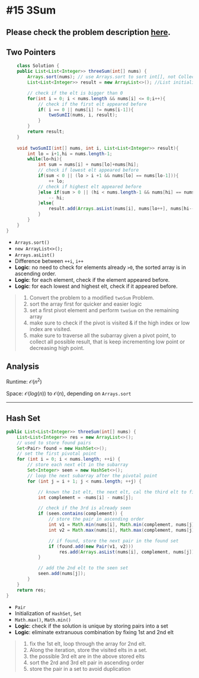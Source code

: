 # #15 3Sum

## Please check the problem description [here](https://leetcode.com/problems/3sum/).

## Two Pointers

```Java
    class Solution {
    public List<List<Integer>> threeSum(int[] nums) {
        Arrays.sort(nums); // use Arrays.sort to sort int[], not Collections.sort
        List<List<Integer>> result = new ArrayList<>(); //List initialization

        // check if the elt is bigger than 0
        for(int i = 0; i < nums.length && nums[i] <= 0;i++){
            // check if the first elt appeared before
            if( i == 0 || nums[i] != nums[i-1]){
                twoSumII(nums, i, result);
            }
        }
        return result;
    }
    
    void twoSumII(int[] nums, int i, List<List<Integer>> result){
        int lo = i+1,hi = nums.length-1;
        while(lo<hi){
            int sum = nums[i] + nums[lo]+nums[hi];
            // check if lowest elt appeared before
            if(sum < 0 || (lo > i +1 && nums[lo] == nums[lo-1])){
                ++ lo;
            // check if highest elt appeared before
            }else if(sum > 0 || (hi < nums.length-1 && nums[hi] == nums[hi+1])){
                -- hi;
            }else{
                result.add(Arrays.asList(nums[i], nums[lo++], nums[hi--]);
            }
        }
    }
}
```

* `Arrays.sort()`
* `new ArrayList<>();`
* `Arrays.asList()`
* Difference between `++i`, `i++`
* **Logic**: no need to check for elements already `>0`, the sorted array is in ascending order.
* **Logic**: for each element, check if the element appeared before.
* **Logic**: for each lowest and highest elt, check if it appeared before.


>1. Convert the problem to a modified `twoSum` Problem.
>2. sort the array first for quicker and easier logic
>3. set a first pivot element and perform `twoSum` on the remaining array
>4. make sure to check if the pivot is visited & if the high index or low index are visited.
>5. make sure to traverse all the subarray given a pivot point, to collect all possible result, that is keep incrementing low point or decreasing high point.

## Analysis

Runtime: $\mathcal{O}(n^2)$

Space: $\mathcal{O}(log(n))$ to $\mathcal{O}(n)$, depending on `Arrays.sort`

---

## Hash Set

```Java
public List<List<Integer>> threeSum(int[] nums) {
    List<List<Integer>> res = new ArrayList<>();
    // used to store found pairs
    Set<Pair> found = new HashSet<>();
    // set the first pivotal point
    for (int i = 0; i < nums.length; ++i) {
        // store each next elt in the subarray
        Set<Integer> seen = new HashSet<>();
        // loop the next subarray after the pivotal point
        for (int j = i + 1; j < nums.length; ++j) {

            // known the 1st elt, the next elt, cal the third elt to find
            int complement = -nums[i] - nums[j];

            // check if the 3rd is already seen
            if (seen.contains(complement)) {
                // store the pair in ascending order
                int v1 = Math.min(nums[i], Math.min(complement, nums[j]));
                int v2 = Math.max(nums[i], Math.max(complement, nums[j]));

                // if found, store the next pair in the found set
                if (found.add(new Pair(v1, v2)))
                    res.add(Arrays.asList(nums[i], complement, nums[j]));
            }

            // add the 2nd elt to the seen set
            seen.add(nums[j]);
        }
    }
    return res;
}
```
* `Pair`
* Initialization of `HashSet`, `Set`
* `Math.max()`, `Math.min()`
* **Logic**: check if the solution is unique by storing pairs into a set
* **Logic**: eliminate extranuous combination by fixing 1st and 2nd elt

>1. fix the 1st elt, loop through the array for 2nd elt.
>2. Along the iteration, store the visited elts in a set.
>3. the possible 3rd elt are in the above stored elts
>4. sort the 2rd and 3rd elt pair in ascending order
>5. store the pair in a set to avoid duplication











